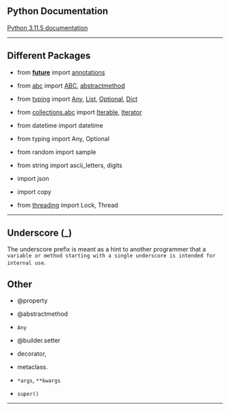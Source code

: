 ## Python Documentation

[Python 3.11.5 documentation](https://docs.python.org/3/)

***

## Different Packages

* from [__future__](https://docs.python.org/3/library/__future__.html?highlight=future#module-__future__) import [annotations]()

* from [abc](https://docs.python.org/3.13/library/collections.abc.html) import [ABC](https://docs.python.org/3/library/abc.html?highlight=abc#abc.ABC), [abstractmethod](https://docs.python.org/3/library/abc.html?highlight=abstractmethod#abc.abstractmethod)

* from [typing](https://docs.python.org/3/library/typing.html?highlight=typing#module-typing) import [Any](https://docs.python.org/3/library/typing.html?highlight=any#typing.Any), [List](https://docs.python.org/3/library/typing.html?highlight=typing%20list#typing.List), [Optional](https://docs.python.org/3/library/typing.html?highlight=typing%20optional#typing.Optional), [Dict](https://docs.python.org/3/library/typing.html?highlight=dict#typing.Dict)

* from [collections.abc](https://docs.python.org/3.13/library/collections.abc.html) import [Iterable](https://docs.python.org/3/library/collections.abc.html?highlight=iterable#collections.abc.Iterable), [Iterator](https://docs.python.org/3/library/collections.abc.html?highlight=iterator#collections.abc.Iterator)

* from datetime import datetime
* from typing import Any, Optional
* from random import sample
* from string import ascii_letters, digits
* import json
* import copy
* from [threading](https://docs.python.org/3/library/threading.html?highlight=threading#module-threading) import Lock, Thread

***

## Underscore (_)

The underscore prefix is meant as a hint to another programmer that a `variable or method starting with a single underscore is intended for internal use`.

## Other

* @property
* @abstractmethod
* `Any`
* @builder.setter

* decorator,
* metaclass.
* `*args`, `**kwargs`
* `super()`
***
